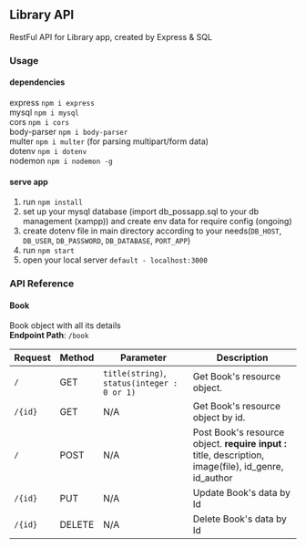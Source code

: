 ## Library API
RestFul API for Library app, created by Express & SQL

### Usage
#### dependencies
express `npm i express`  
mysql `npm i mysql`  
cors `npm i cors`  
body-parser `npm i body-parser`  
multer `npm i multer` (for parsing multipart/form data)  
dotenv `npm i dotenv`  
nodemon `npm i nodemon -g`  

#### serve app
1. run `npm install`  
2. set up your mysql database (import db_possapp.sql to your db management (xampp)) and create env data for require config (ongoing)  
3. create dotenv file in main directory according to your needs(`DB_HOST`, `DB_USER`, `DB_PASSWORD`, `DB_DATABASE`, `PORT_APP`)  
4. run `npm start`  
5. open your local server `default - localhost:3000`  

### API Reference

#### Book
Book object with all its details  
**Endpoint Path**: `/book`

| **Request**   | **Method**    | **Parameter**     | **Description**   |
| ------------- | ------------- | ----------------- | ----------------- |
| `/`           | GET           | `title(string)`, `status(integer : 0 or 1)` | Get Book's resource object. |
| `/{id}`       | GET           | N/A               | Get Book's resource object by id. |
| `/`           | POST          | N/A               | Post Book's resource object.  **require input :** title, description, image(file), id_genre, id_author |
| `/{id}`       | PUT           | N/A               | Update Book's data by Id |
| `/{id}`       | DELETE        | N/A               | Delete Book's data by Id |